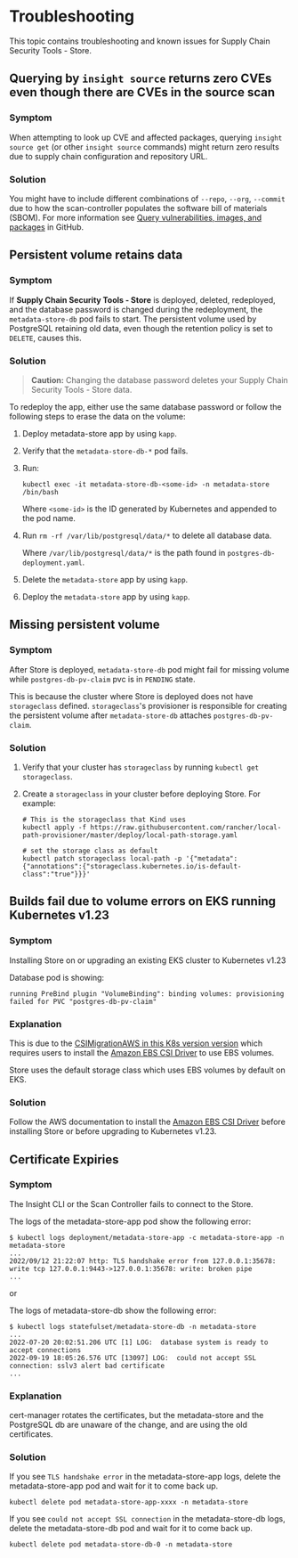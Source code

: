 # Troubleshooting

This topic contains troubleshooting and known issues for Supply Chain Security Tools - Store.

## Querying by `insight source` returns zero CVEs even though there are CVEs in the source scan

### Symptom

When attempting to look up CVE and affected packages, querying `insight source get` (or other `insight source` commands) might return zero results due to supply chain configuration and repository URL.

### <a id='source-scan-no-cves-solution'></a>Solution

You might have to include different combinations of `--repo`, `--org`, `--commit` due to how the scan-controller populates the software bill of materials (SBOM). For more information see [Query vulnerabilities, images, and packages](https://github.com/pivotal/docs-tap/blob/main/cli-plugins/insight/query-data.md#example-2-what-packages--cves-does-my-source-code-contain) in GitHub.

## Persistent volume retains data

### Symptom

If **Supply Chain Security Tools - Store** is deployed, deleted, redeployed, and the database password is changed during the redeployment, the `metadata-store-db` pod fails to start. The persistent volume used by PostgreSQL retaining old data, even though the retention policy is set to `DELETE`,  causes this.

### <a id='persistent-volume-retains-data-solution'></a>Solution

>**Caution:** Changing the database password deletes your Supply Chain Security Tools - Store data.

To redeploy the app, either use the same database password or follow the following steps to erase the data on the volume:

1. Deploy metadata-store app by using `kapp`.
2. Verify that the `metadata-store-db-*` pod fails.
3. Run:

    ```console
    kubectl exec -it metadata-store-db-<some-id> -n metadata-store /bin/bash
    ```

    Where `<some-id>` is the ID generated by Kubernetes and appended to the pod name.

4. Run `rm -rf /var/lib/postgresql/data/*` to delete all database data.

    Where `/var/lib/postgresql/data/*` is the path found in `postgres-db-deployment.yaml`.

5. Delete the `metadata-store` app by using `kapp`.
6. Deploy the `metadata-store` app by using `kapp`.

## Missing persistent volume

### Symptom

After Store is deployed, `metadata-store-db` pod might fail for missing volume while
`postgres-db-pv-claim` pvc is in `PENDING` state. 

This is because the cluster where Store is deployed does not have `storageclass` defined. `storageclass`'s provisioner is responsible for creating the persistent volume after `metadata-store-db` attaches `postgres-db-pv-claim`.

### <a id='missing-persistent-volume-solution'></a>Solution

1. Verify that your cluster has `storageclass` by running `kubectl get storageclass`.
2. Create a `storageclass` in your cluster before deploying Store. For example:

    ```console
    # This is the storageclass that Kind uses
    kubectl apply -f https://raw.githubusercontent.com/rancher/local-path-provisioner/master/deploy/local-path-storage.yaml

    # set the storage class as default
    kubectl patch storageclass local-path -p '{"metadata": {"annotations":{"storageclass.kubernetes.io/is-default-class":"true"}}}'
    ```

## <a id="eks-1-23-volume"></a> Builds fail due to volume errors on EKS running Kubernetes v1.23

### Symptom

Installing Store on or upgrading an existing EKS cluster to Kubernetes v1.23

Database pod is showing:

```console
running PreBind plugin "VolumeBinding": binding volumes: provisioning failed for PVC "postgres-db-pv-claim"
```

### Explanation

This is due to the [CSIMigrationAWS in this K8s version version](https://aws.amazon.com/blogs/containers/amazon-eks-now-supports-kubernetes-1-23/) which requires users to install the [Amazon EBS CSI Driver](https://docs.aws.amazon.com/eks/latest/userguide/ebs-csi.html) to use EBS volumes.

Store uses the default storage class which uses EBS volumes by default on EKS.

### Solution

Follow the AWS documentation to install the [Amazon EBS CSI Driver](https://docs.aws.amazon.com/eks/latest/userguide/ebs-csi.html) before installing Store or before upgrading to Kubernetes v1.23.

## <a id="certificate-expiries"></a> Certificate Expiries

### Symptom

The Insight CLI or the Scan Controller fails to connect to the Store.

The logs of the metadata-store-app pod show the following error:

```console
$ kubectl logs deployment/metadata-store-app -c metadata-store-app -n metadata-store
...
2022/09/12 21:22:07 http: TLS handshake error from 127.0.0.1:35678: write tcp 127.0.0.1:9443->127.0.0.1:35678: write: broken pipe
...
```

or

The logs of metadata-store-db show the following error:

```
$ kubectl logs statefulset/metadata-store-db -n metadata-store
...
2022-07-20 20:02:51.206 UTC [1] LOG:  database system is ready to accept connections
2022-09-19 18:05:26.576 UTC [13097] LOG:  could not accept SSL connection: sslv3 alert bad certificate
...
```

### Explanation

cert-manager rotates the certificates, but the metadata-store and the PostgreSQL db are unaware of the change, and are using the old certificates.

### Solution

If you see `TLS handshake error` in the metadata-store-app logs, delete the metadata-store-app pod and wait for it to come back up.

```
kubectl delete pod metadata-store-app-xxxx -n metadata-store
```

If you see `could not accept SSL connection` in the metadata-store-db logs, delete the metadata-store-db pod and wait for it to come back up.

```
kubectl delete pod metadata-store-db-0 -n metadata-store
```
